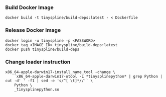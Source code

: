 ### Build Docker Image
```shell
docker build -t tinyspline/build-deps:latest - < Dockerfile
```

### Release Docker Image
```shell
docker login -u tinyspline -p <PASSWORD>
docker tag <IMAGE_ID> tinyspline/build-deps:latest
docker push tinyspline/build-deps
```

### Change loader instruction
```shell
x86_64-apple-darwin17-install_name_tool -change \
	`x86_64-apple-darwin17-otool -L *tinysplinepython* | grep Python | cut -d' ' -f1 | sed -e 's/^[ \t]*//'` \
	Python \
	_tinysplinepython.so
```
